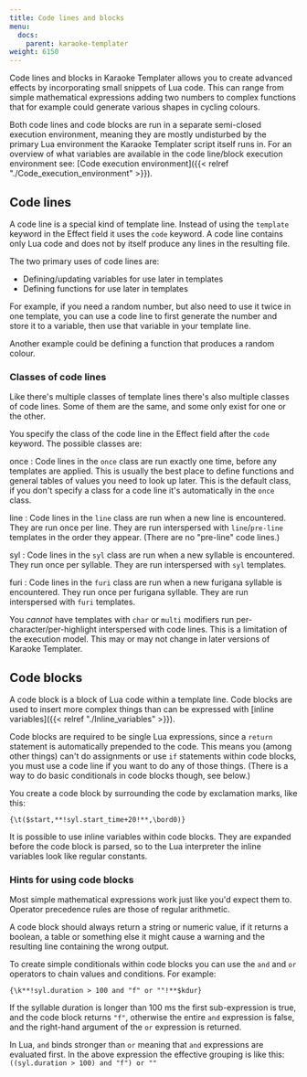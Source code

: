 ```yaml
---
title: Code lines and blocks
menu:
  docs:
    parent: karaoke-templater
weight: 6150
---
```


Code lines and blocks in Karaoke Templater allows you to create advanced
effects by incorporating small snippets of Lua code. This can range from simple
mathematical expressions adding two numbers to complex functions that for
example could generate various shapes in cycling colours.

Both code lines and code blocks are run in a separate semi-closed execution
environment, meaning they are mostly undisturbed by the primary Lua environment
the Karaoke Templater script itself runs in. For an overview of what variables
are available in the code line/block execution environment see: \[Code execution environment\]({{\< relref "./Code_execution_environment" >}}).

## Code lines

A code line is a special kind of template line. Instead of using the `template`
keyword in the Effect field it uses the `code` keyword. A code line contains
only Lua code and does not by itself produce any lines in the resulting file.

The two primary uses of code lines are:

- Defining/updating variables for use later in templates
- Defining functions for use later in templates

For example, if you need a random number, but also need to use it twice in one
template, you can use a code line to first generate the number and store it to
a variable, then use that variable in your template line.

Another example could be defining a function that produces a random colour.

### Classes of code lines

Like there's multiple classes of template lines there's also multiple classes
of code lines. Some of them are the same, and some only exist for one or the
other.

You specify the class of the code line in the Effect field after the `code`
keyword. The possible classes are:

once
: Code lines in the `once` class are run exactly one time, before any templates
  are applied. This is usually the best place to define functions and general
  tables of values you need to look up later.  This is the default class, if you
  don't specify a class for a code line it's automatically in the `once` class.

line
: Code lines in the `line` class are run when a new line is encountered. They
  are run once per line. They are run interspersed with `line`/`pre-line`
  templates in the order they appear. (There are no "pre-line" code lines.)

syl
: Code lines in the `syl` class are run when a new syllable is encountered.
  They run once per syllable. They are run interspersed with `syl` templates.

furi
: Code lines in the `furi` class are run when a new furigana syllable is
  encountered. They run once per furigana syllable.  They are run interspersed
  with `furi` templates.

You _cannot_ have templates with `char` or `multi` modifiers run
per-character/per-highlight interspersed with code lines. This is a limitation
of the execution model. This may or may not change in later versions of Karaoke
Templater.

## Code blocks

A code block is a block of Lua code within a template line. Code blocks are
used to insert more complex things than can be expressed with \[inline variables\]({{\< relref "./Inline_variables" >}}).

Code blocks are required to be single Lua expressions, since a `return`
statement is automatically prepended to the code. This means you (among other
things) can't do assignments or use `if` statements within code blocks, you
must use a code line if you want to do any of those things. (There is a way to
do basic conditionals in code blocks though, see below.)

You create a code block by surrounding the code by exclamation marks, like
this:

```plaintext
{\t($start,**!syl.start_time+20!**,\bord0)}
```

It is possible to use inline variables within code blocks. They are expanded
before the code block is parsed, so to the Lua interpreter the inline variables
look like regular constants.

### Hints for using code blocks

Most simple mathematical expressions work just like you'd expect them to.
Operator precedence rules are those of regular arithmetic.

A code block should always return a string or numeric value, if it returns a
boolean, a table or something else it might cause a warning and the resulting
line containing the wrong output.

To create simple conditionals within code blocks you can use the `and` and `or`
operators to chain values and conditions. For example:

```plaintext
{\k**!syl.duration > 100 and "f" or ""!**$kdur}
```

If the syllable duration is longer than 100 ms the first sub-expression is
true, and the code block returns `"f"`, otherwise the entire `and`
expression is false, and the right-hand argument of the `or` expression is
returned.

In Lua, `and` binds stronger than `or` meaning that `and` expressions are
evaluated first. In the above expression the effective grouping is like this:
`((syl.duration > 100) and "f") or ""`
